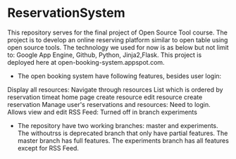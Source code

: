 # ReservationSystem
This repository serves for the final project of Open Source Tool course. The project is to develop an online reserving platform similar to open table using open source tools. The technology we used for now is as below but not limit to: Google App Engine, Github, Python, Jinja2,Flask. This project is deployed here at open-booking-system.appspot.com.

* The open booking system have following features, besides user login:

Display all resources: Navigate through resources List which is ordered by reservation timeat home page
create resource
edit resource
create reservation
Manage user's reservations and resources: Need to login. Allows view and edit
RSS Feed: Turned off in branch experiments

* The repository have two working branches: master and experiments. The withoutrss is deprecated branch that only have partial features. The master branch has full features. The experiments branch has all features except for RSS Feed.

